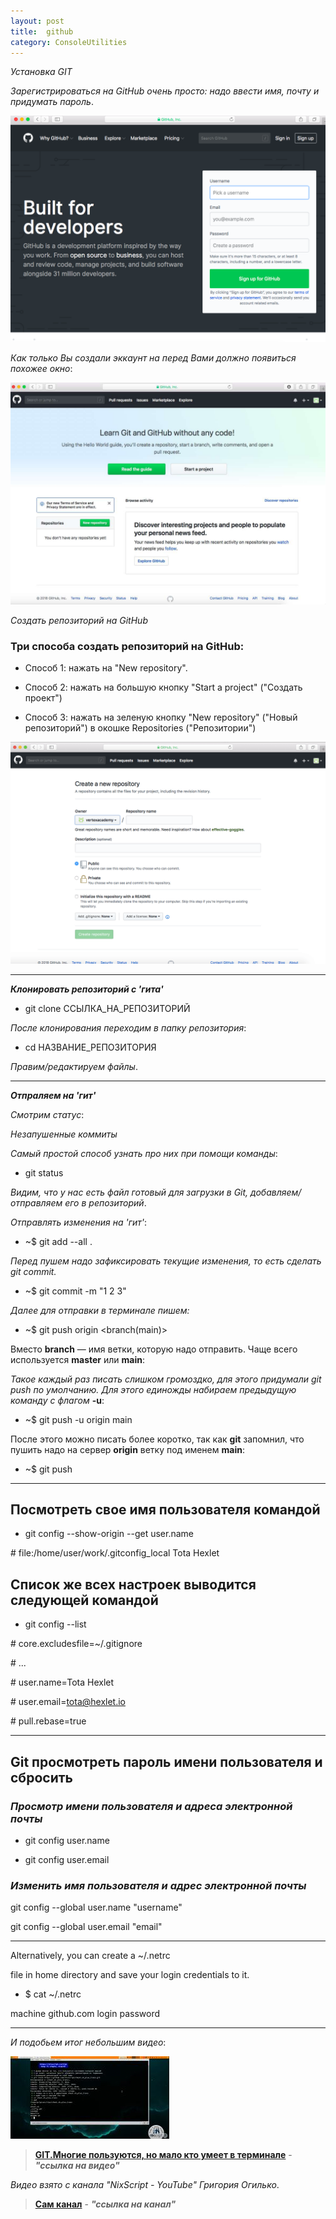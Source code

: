 ```yaml
---
layout: post
title:  github
category: ConsoleUtilities
---
```

*Установка GIT*

*Зарегистрироваться на GitHub очень просто: надо ввести имя, почту и придумать пароль*.

![](/image/my_image/reg_git.png)

*Как только Вы создали эккаунт на перед Вами должно появиться похожее окно*:

![](/image/my_image/learn.jpg)

*Создать репозиторий на GitHub*

### Три способа создать репозиторий на GitHub:

- Cпособ 1:  нажать на "New repository".

- Способ 2: нажать на большую кнопку "Start a project" ("Создать проект")

- Способ 3: нажать на зеленую кнопку "New repository" ("Новый репозиторий") в окошке Repositories ("Репозитории")

![](/image/my_image/git.png)

**********

***Клонировать репозиторий с 'гита'***

- git clone ССЫЛКА_НА_РЕПОЗИТОРИЙ

*После клонирования переходим в папку репозитория*:

- cd НАЗВАНИЕ_РЕПОЗИТОРИЯ

*Правим/редактируем файлы*.

**********

***Отпраляем на 'гит'***

*Смотрим статус*:

*Незапушенные коммиты*

*Самый простой способ узнать про них при помощи команды*:  

- git status

*Видим, что у нас есть файл готовый для загрузки в Git, добавляем/отправляем его в репозиторий*.

*Отправлять изменения на 'гит'*:

- ~$ git add --all .

*Перед пушем надо зафиксировать текущие изменения, то есть сделать git commit.*

- ~$ git commit -m "1 2 3"

*Далее для отправки в терминале пишем:*

- ~$ git push origin \<branch(main)\> 

Вместо **branch** — имя ветки, которую надо отправить. Чаще всего используется **master** или **main**:

 *Такое каждый раз писать слишком громоздко, для этого придумали git push по умолчанию. Для 
 этого единожды набираем предыдущую команду с флагом* **-u**:

- ~$ git push -u origin main

 После этого можно писать более коротко, так как **git** запомнил, что пушить надо на сервер 
 **origin** ветку под именем **main**:

- ~$ git push

----------------------------------------------

## Посмотреть свое имя пользователя командой

- git config --show-origin --get user.name

\# file:/home/user/work/.gitconfig_local Tota Hexlet

## Список же всех настроек выводится следующей командой

- git config --list

\# core.excludesfile=~/.gitignore

\# ...

\# user.name=Tota Hexlet

\# user.email=tota@hexlet.io

\# pull.rebase=true

------------------------------

## Git просмотреть пароль имени пользователя и сбросить

### *Просмотр имени пользователя и адреса электронной почты*

- git config user.name

- git config user.email


### *Изменить имя пользователя и адрес электронной почты*

git config --global user.name "username"

git config --global user.email "email"

-------------------------

Alternatively, you can create a ~/.netrc

file in home directory and save your login credentials to it.

- $ cat ~/.netrc

machine github.com login <login-id> password <token-password>


*********************************************

*И подобьем итог небольшим видео*:

![](/image/for_video/git_in_terminal.jpg)

><a class="red" href="https://disk.yandex.ru/i/Cv2USZMR_E3V4A" target="_blank" >**GIT.Многие 
пользуются, но мало кто умеет в терминале**</a> - 
>***"ссылка на видео"***


*Видео взято с канала  "NixScript - YouTube" Григория Огилько*.

>[**Сам канал**](https://www.youtube.com/@NixScript/videos)  - ***"ссылка на канал"***
